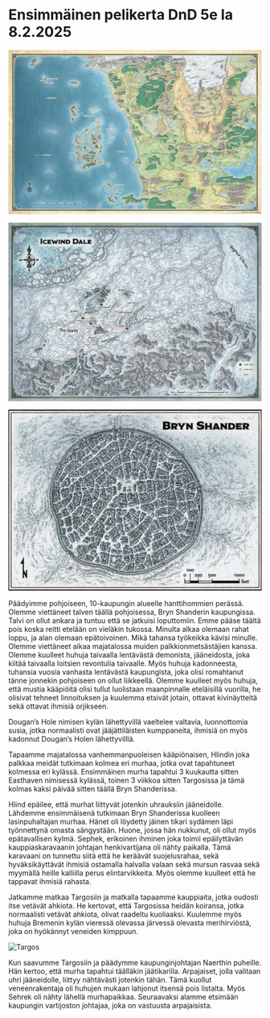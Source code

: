 # Ensimmäinen pelikerta DnD 5e la 8.2.2025

![Sword Coast](/muistiinpanot-sivusto/images/Sword-Coast.jpg)

![Icewind Tale](/muistiinpanot-sivusto/images/icewind-dale.webp)

![Bryn Shander](/muistiinpanot-sivusto/images/bryn-shander.webp)

Päädyimme pohjoiseen, 10-kaupungin alueelle hanttihommien perässä. Olemme viettäneet talven täällä pohjoisessa, Bryn Shanderin kaupungissa. Talvi on ollut ankara ja tuntuu että se jatkuisi loputtomiin. Emme pääse täältä pois koska reitti etelään on vieläkin tukossa. Minulta alkaa olemaan rahat loppu, ja alan olemaan epätoivoinen. Mikä tahansa työkeikka kävisi minulle. Olemme viettäneet aikaa majatalossa muiden palkkionmetsästäjien kanssa. Olemme kuulleet huhuja taivaalla lentävästä demonista, jääneidosta, joka kiitää taivaalla loitsien revontulia taivaalle. Myös huhuja kadonneesta, tuhansia vuosia vanhasta lentävästä kaupungista, joka olisi romahtanut tänne jonnekin pohjoiseen on ollut liikkeellä. Olemme kuulleet myös huhuja, että mustia kääpiöitä olisi tullut luolistaan maanpinnalle eteläisillä vuorilla, he olisivat tehneet linnoituksen ja kuulemma etsivät jotain, ottavat kivinäytteitä sekä ottavat ihmisiä orjikseen.

Dougan’s Hole nimisen kylän lähettyvillä vaeltelee valtavia, luonnottomia susia, jotka normaalisti ovat jääjättiläisten kumppaneita, ihmisiä on myös kadonnut Dougan’s Holen lähettyvilllä.

Tapaamme majatalossa vanhemmanpuoleisen kääpiönaisen, Hlindin joka palkkaa meidät tutkimaan kolmea eri murhaa, jotka ovat tapahtuneet kolmessa eri kylässä. Ensimmäinen murha tapahtui 3 kuukautta sitten Easthaven nimisessä kylässä, toinen 3 viikkoa sitten Targosissa ja tämä kolmas kaksi päivää sitten täällä Bryn Shanderissa.

Hlind epäilee, että murhat liittyvät jotenkin uhrauksiin jääneidolle. Lähdemme ensimmäisenä tutkimaan Bryn Shanderissa kuolleen lasinpuhaltajan murhaa. Hänet oli löydetty jäinen tikari sydämen läpi työnnettynä omasta sängystään. Huone, jossa hän nukkunut, oli ollut myös epätavallisen kylmä. Sephek, erikoinen ihminen joka toimii epäilyttävän kauppiaskaravaanin johtajan henkivartijana oli nähty paikalla. Tämä karavaani on tunnettu siitä että he keräävät suojelusrahaa, sekä hyväksikäyttävät ihmisiä ostamalla halvalla valaan sekä mursun rasvaa sekä myymällä heille kalliilla perus elintarvikkeita. Myös olemme kuulleet että he tappavat ihmisiä rahasta.

Jatkamme matkaa Targosiin ja matkalla tapaamme kauppiaita, jotka oudosti itse vetävät ahkiota. He kertovat, että Targosissa heidän koiransa, jotka normaalisti vetävät ahkiota, olivat raadeltu kuoliaaksi. Kuulemme myös huhuja Bremenin kylän vieressä olevassa järvessä olevasta merihirviöstä, joka on hyökännyt veneiden kimppuun.

![Targos](../images/targos.webp)

Kun saavumme Targosiin ja päädymme kaupunginjohtajan Naerthin puheille. Hän kertoo, että murha tapahtui täälläkin jäätikarilla. Arpajaiset, jolla valitaan uhri jääneidolle, liittyy nähtävästi jotenkin tähän. Tämä kuollut veneenrakentaja oli huhujen mukaan lahjonut itsensä pois listalta. Myös Sehrek oli nähty lähellä murhapaikkaa. Seuraavaksi alamme etsimään kaupungin vartijoston johtajaa, joka on vastuusta arpajaisista.